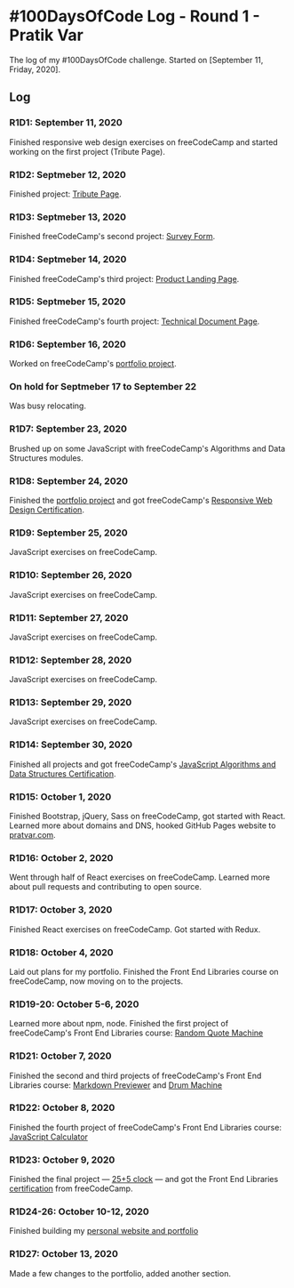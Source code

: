# #100DaysOfCode Log - Round 1 - Pratik Var

The log of my #100DaysOfCode challenge. Started on [September 11, Friday, 2020].

## Log

### R1D1: September 11, 2020
Finished responsive web design exercises on freeCodeCamp and started working on the first project (Tribute Page).

### R1D2: Septmeber 12, 2020
Finished project: [Tribute Page](pratvar.github.io/fCC-projects/html-css/tribute-page).

### R1D3: Septmeber 13, 2020
Finished freeCodeCamp's second project: [Survey Form](https://pratvar.github.io/fCC-projects/html-css/survey-form/).

### R1D4: Septmeber 14, 2020
Finished freeCodeCamp's third project: [Product Landing Page](https://pratvar.github.io/fCC-projects/html-css/product-landing-page/).

### R1D5: Septmeber 15, 2020
Finished freeCodeCamp's fourth project: [Technical Document Page](https://pratvar.github.io/fCC-projects/html-css/technical-documentation-page/).

### R1D6: September 16, 2020
Worked on freeCodeCamp's [portfolio project](https://pratvar.github.io).

### On hold for Septmeber 17 to September 22
Was busy relocating.

### R1D7: September 23, 2020
Brushed up on some JavaScript with freeCodeCamp's Algorithms and Data Structures modules.

### R1D8: September 24, 2020
Finished the [portfolio project](https://pratvar.github.io) and got freeCodeCamp's [Responsive Web Design Certification](https://www.freecodecamp.org/certification/pratvar/responsive-web-design).

### R1D9: September 25, 2020
JavaScript exercises on freeCodeCamp.

### R1D10: September 26, 2020
JavaScript exercises on freeCodeCamp.

### R1D11: September 27, 2020
JavaScript exercises on freeCodeCamp.

### R1D12: September 28, 2020
JavaScript exercises on freeCodeCamp.

### R1D13: September 29, 2020
JavaScript exercises on freeCodeCamp.

### R1D14: September 30, 2020
Finished all projects and got freeCodeCamp's [JavaScript Algorithms and Data Structures Certification](https://www.freecodecamp.org/certification/pratvar/javascript-algorithms-and-data-structures).

### R1D15: October 1, 2020
Finished Bootstrap, jQuery, Sass on freeCodeCamp, got started with React. Learned more about domains and DNS, hooked GitHub Pages website to [pratvar.com](https://www.pratvar.com).

### R1D16: October 2, 2020
Went through half of React exercises on freeCodeCamp. Learned more about pull requests and contributing to open source.

### R1D17: October 3, 2020
Finished React exercises on freeCodeCamp. Got started with Redux.

### R1D18: October 4, 2020
Laid out plans for my portfolio. Finished the Front End Libraries course on freeCodeCamp, now moving on to the projects.

### R1D19-20: October 5-6, 2020
Learned more about npm, node. Finished the first project of freeCodeCamp's Front End Libraries course: [Random Quote Machine](https://pratvar.com/fCC-projects/frontend-libs/random-quote)

### R1D21: October 7, 2020
Finished the second and third projects of freeCodeCamp's Front End Libraries course: [Markdown Previewer](https://pratvar.com/fCC-projects/frontend-libs/markdown-previewer/) and [Drum Machine](https://pratvar.com/fCC-projects/frontend-libs/drum-machine/)

### R1D22: October 8, 2020
Finished the fourth project of freeCodeCamp's Front End Libraries course: [JavaScript Calculator](https://pratvar.com/fCC-projects/frontend-libs/js-calculator)

### R1D23: October 9, 2020
Finished the final project — [25+5 clock](https://pratvar.com/fCC-projects/frontend-libs/pomodoro-timer) — and got the Front End Libraries [certification](https://www.freecodecamp.org/certification/pratvar/front-end-libraries) from freeCodeCamp.

### R1D24-26: October 10-12, 2020
Finished building my [personal website and portfolio](https://pratvar.com)

### R1D27: October 13, 2020
Made a few changes to the portfolio, added another section.
